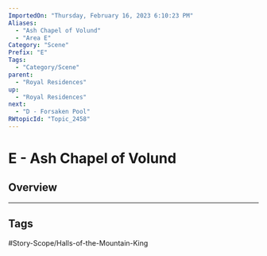 ```yaml
---
ImportedOn: "Thursday, February 16, 2023 6:10:23 PM"
Aliases:
  - "Ash Chapel of Volund"
  - "Area E"
Category: "Scene"
Prefix: "E"
Tags:
  - "Category/Scene"
parent:
  - "Royal Residences"
up:
  - "Royal Residences"
next:
  - "D - Forsaken Pool"
RWtopicId: "Topic_2458"
---
```

# E - Ash Chapel of Volund
## Overview

---
## Tags
#Story-Scope/Halls-of-the-Mountain-King

